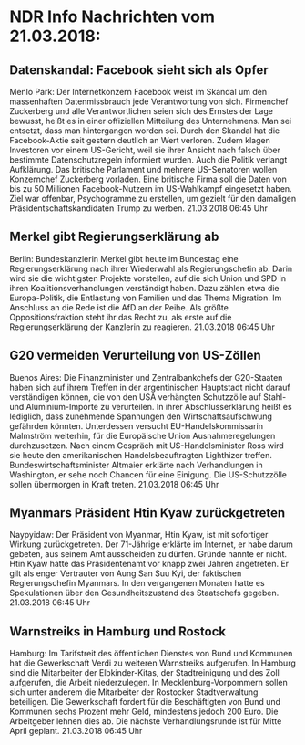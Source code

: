 # NDR Info Nachrichten vom 21.03.2018:


## Datenskandal: Facebook sieht sich als Opfer
Menlo Park: Der Internetkonzern Facebook weist im Skandal um den massenhaften Datenmissbrauch jede Verantwortung von sich. Firmenchef Zuckerberg und alle Verantwortlichen seien sich des Ernstes der Lage bewusst, heißt es in einer offiziellen Mitteilung des Unternehmens. Man sei entsetzt, dass man hintergangen worden sei. Durch den Skandal hat die Facebook-Aktie seit gestern deutlich an Wert verloren. Zudem klagen Investoren vor einem US-Gericht, weil sie ihrer Ansicht nach falsch über bestimmte Datenschutzregeln informiert wurden. Auch die Politik verlangt Aufklärung. Das britische Parlament und mehrere US-Senatoren wollen Konzernchef Zuckerberg vorladen. Eine britische Firma soll die Daten von bis zu 50 Millionen Facebook-Nutzern im US-Wahlkampf eingesetzt haben. Ziel war offenbar, Psychogramme zu erstellen, um gezielt für den damaligen Präsidentschaftskandidaten Trump zu werben. 21.03.2018 06:45 Uhr 

## Merkel gibt Regierungserklärung ab
Berlin:		 Bundeskanzlerin Merkel gibt heute im Bundestag eine Regierungserklärung nach ihrer Wiederwahl als Regierungschefin ab. Darin wird sie die wichtigsten Projekte vorstellen, auf die sich Union und SPD in ihren Koalitionsverhandlungen verständigt haben. Dazu zählen etwa die Europa-Politik, die Entlastung von Familien und das Thema Migration. Im Anschluss an die Rede ist die AfD an der Reihe. Als größte Oppositionsfraktion steht ihr das Recht zu, als erste auf die Regierungserklärung der Kanzlerin zu reagieren. 21.03.2018 06:45 Uhr 

## G20 vermeiden Verurteilung von US-Zöllen
Buenos Aires: Die Finanzminister und Zentralbankchefs der G20-Staaten haben sich auf ihrem Treffen in der argentinischen Hauptstadt nicht darauf verständigen können, die von den USA verhängten Schutzzölle auf Stahl- und Aluminium-Importe zu verurteilen. In ihrer Abschlusserklärung heißt es lediglich, dass zunehmende Spannungen den Wirtschaftsaufschwung gefährden könnten. Unterdessen versucht EU-Handelskommissarin Malmström weiterhin, für die Europäische Union Ausnahmeregelungen durchzusetzen. Nach einem Gespräch mit US-Handelsminister Ross wird sie heute den amerikanischen Handelsbeauftragten Lighthizer treffen. Bundeswirtschaftsminister Altmaier erklärte nach Verhandlungen in Washington, er sehe noch Chancen für eine Einigung. Die US-Schutzzölle sollen übermorgen in Kraft treten. 21.03.2018 06:45 Uhr 

## Myanmars Präsident Htin Kyaw zurückgetreten
Naypyidaw: Der Präsident von Myanmar, Htin Kyaw, ist mit sofortiger Wirkung zurückgetreten. Der 71-Jährige erklärte im Internet, er habe darum gebeten, aus seinem Amt ausscheiden zu dürfen. Gründe nannte er nicht. Htin Kyaw hatte das Präsidentenamt vor knapp zwei Jahren angetreten. Er gilt als enger Vertrauter von Aung San Suu Kyi, der faktischen Regierungschefin Myanmars. In den vergangenen Monaten hatte es Spekulationen über den Gesundheitszustand des Staatschefs gegeben. 21.03.2018 06:45 Uhr 

## Warnstreiks in Hamburg und Rostock
Hamburg: Im Tarifstreit des öffentlichen Dienstes von Bund und Kommunen hat die Gewerkschaft Verdi zu weiteren Warnstreiks aufgerufen. In Hamburg sind die Mitarbeiter der Elbkinder-Kitas, der Stadtreinigung und des Zoll aufgerufen, die Arbeit niederzulegen. In Mecklenburg-Vorpommern sollen sich unter anderem die Mitarbeiter der Rostocker Stadtverwaltung beteiligen. Die Gewerkschaft fordert für die Beschäftigten von Bund und Kommunen sechs Prozent mehr Geld, mindestens jedoch 200 Euro. Die Arbeitgeber lehnen dies ab. Die nächste Verhandlungsrunde ist für Mitte April geplant. 21.03.2018 06:45 Uhr 
